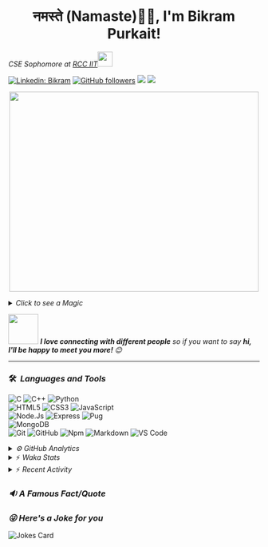 <h1 align="center">नमस्ते (Namaste)🙏🏻, I'm Bikram Purkait! </h1>

<p><em>CSE Sophomore at <a href="https://www.rcciit.org/">RCC IIT</a><img src="https://media.giphy.com/media/WUlplcMpOCEmTGBtBW/giphy.gif" width="30"> 
</em></p>

[![Linkedin: Bikram](https://img.shields.io/badge/-bikram-blue?style=flat-square&logo=Linkedin&logoColor=white&link=https://www.linkedin.com/in/bikram-purkait-5463861a8/)](https://www.linkedin.com/in/bikram-purkait-5463861a8/)
[![GitHub followers](https://img.shields.io/github/followers/IamBikramPurkait?label=Follow&style=social)](https://github.com/IamBikramPurkait)
![](https://komarev.com/ghpvc/?username=IamBikramPurkait&color=blueviolet&style=flat)
<a href="mailto:bkrmprkt@gmail.com"><img src="https://img.shields.io/badge/-bikram-D14836?style=flat&logo=Gmail&logoColor=white"/></a>

<p align="center">
  <img width="500" height="400" src="https://cdn.dribbble.com/users/1059583/screenshots/4171367/coding-freak.gif">
</p>

<details>
<summary><em>Click to see a Magic</em></summary>

⏳ **Year Progress** { ██████████▁▁▁▁▁▁▁▁▁▁▁▁▁▁▁▁▁▁▁▁ } 34.53 % as on ⏰ 7-5-2021.

</details>

<img src="https://media.giphy.com/media/LnQjpWaON8nhr21vNW/giphy.gif" width="60"> <em><b>I love connecting with different people</b> so if you want to say <b>hi, I'll be happy to meet you more! </b> 😊</em>

***

### 🛠 &nbsp;<em>Languages and Tools</em>

![C](https://img.shields.io/badge/C-00599C?style=for-the-badge&logo=c&logoColor=white)
![C++](https://img.shields.io/badge/C%2B%2B-00599C?style=for-the-badge&logo=c%2B%2B&logoColor=white)
![Python](http://img.shields.io/badge/-Python-3776AB?style=for-the-badge&logo=python&logoColor=ffffff)
<br>
![HTML5](https://img.shields.io/badge/-HTML5-%23E44D27?style=for-the-badge&logo=html5&logoColor=ffffff)
![CSS3](https://img.shields.io/badge/-CSS3-%231572B6?style=for-the-badge&logo=css3)
![JavaScript](https://img.shields.io/badge/-JavaScript-%23F7DF1C?style=for-the-badge&logo=javascript&logoColor=000000&labelColor=%23F7DF1C&color=%23FFCE5A)
<br>
![Node.Js](https://img.shields.io/badge/-Node.js-%23E44D27?style=for-the-badge&logo=Node.js&logoColor=ffffff)
![Express](https://img.shields.io/badge/-Express-%231572B6?style=for-the-badge&logo=Express)
![Pug](https://img.shields.io/badge/-pug-%23F7DF1C?style=for-the-badge&logo=pug&logoColor=000000&labelColor=%23F7DF1C&color=%23FFCE5A)
<br>
![MongoDB](https://img.shields.io/badge/MongoDB-4EA94B?style=for-the-badge&logo=mongodb&logoColor=white)
<br>
![Git](https://img.shields.io/badge/-Git-%23F05032?style=for-the-badge&logo=git&logoColor=%23ffffff)
![GitHub](https://img.shields.io/badge/-GitHub-181717?style=for-the-badge&logo=github)
![Npm](https://img.shields.io/badge/-npm-CB3837?style=for-the-badge&logo=npm)
![Markdown](https://img.shields.io/badge/Markdown-000000?style=for-the-badge&logo=markdown&logoColor=white)
![VS Code](http://img.shields.io/badge/-VS%20Code-007ACC?style=for-the-badge&logo=visual-studio-code&logoColor=ffffff)
<br>

<details><summary><em>⚙ GitHub Analytics</em></summary>
<br>
<p align="center">
<a href="https://github.com/IamBikramPurkait">

![Bikram's GitHub Stats](https://github-readme-stats.vercel.app/api?username=IamBikramPurkait&theme=chartreuse-dark&show_icons=true&include_all_commits=true&count_private=true)
<img height="180em" src="https://github-readme-stats-eight-theta.vercel.app/api/top-langs/?username=IamBikramPurkait&layout=compact&langs_count=12&theme=chartreuse-dark"/>
[![GitHub Streak](http://github-readme-streak-stats.herokuapp.com?user=IamBikramPurkait&theme=chartreuse-dark)](https://git.io/streak-stats)
</a>
</p>
</details>

<details>
<summary>⚡ <em>Waka Stats</em></summary>

<!--START_SECTION:waka-->
**I'm an Early 🐤** 

```text
🌞 Morning    58 commits     ████████░░░░░░░░░░░░░░░░░   31.69% 
🌆 Daytime    39 commits     █████░░░░░░░░░░░░░░░░░░░░   21.31% 
🌃 Evening    78 commits     ██████████░░░░░░░░░░░░░░░   42.62% 
🌙 Night      8 commits      █░░░░░░░░░░░░░░░░░░░░░░░░   4.37%

```
📅 **I'm Most Productive on Friday** 

```text
Monday       18 commits     ██░░░░░░░░░░░░░░░░░░░░░░░   9.84% 
Tuesday      30 commits     ████░░░░░░░░░░░░░░░░░░░░░   16.39% 
Wednesday    34 commits     ████░░░░░░░░░░░░░░░░░░░░░   18.58% 
Thursday     34 commits     ████░░░░░░░░░░░░░░░░░░░░░   18.58% 
Friday       45 commits     ██████░░░░░░░░░░░░░░░░░░░   24.59% 
Saturday     19 commits     ██░░░░░░░░░░░░░░░░░░░░░░░   10.38% 
Sunday       3 commits      ░░░░░░░░░░░░░░░░░░░░░░░░░   1.64%

```


📊 **This Week I Spent My Time On** 

```text
⌚︎ Time Zone: Asia/Kolkata

💬 Programming Languages: 
C                        5 hrs 11 mins       ██████████████░░░░░░░░░░░   59.4% 
C++                      1 hr 33 mins        ████░░░░░░░░░░░░░░░░░░░░░   17.84% 
Markdown                 52 mins             ██░░░░░░░░░░░░░░░░░░░░░░░   9.98% 
Other                    45 mins             ██░░░░░░░░░░░░░░░░░░░░░░░   8.67% 
YAML                     14 mins             ░░░░░░░░░░░░░░░░░░░░░░░░░   2.69%

💻 Operating System: 
Windows                  8 hrs 21 mins       ████████████████████████░   95.54% 
Linux                    23 mins             █░░░░░░░░░░░░░░░░░░░░░░░░   4.46%

```


<!--END_SECTION:waka-->

</details>

<details>
<summary>⚡ <em>Recent Activity</em></summary>

<!--START_SECTION:activity-->
1. 🎉 Merged PR [#7](https://github.com/IamBikramPurkait/My-CP-Journey/pull/7) in [IamBikramPurkait/My-CP-Journey](https://github.com/IamBikramPurkait/My-CP-Journey)
2. 💪 Opened PR [#7](https://github.com/IamBikramPurkait/My-CP-Journey/pull/7) in [IamBikramPurkait/My-CP-Journey](https://github.com/IamBikramPurkait/My-CP-Journey)
3. 🎉 Merged PR [#6](https://github.com/IamBikramPurkait/My-CP-Journey/pull/6) in [IamBikramPurkait/My-CP-Journey](https://github.com/IamBikramPurkait/My-CP-Journey)
4. 💪 Opened PR [#6](https://github.com/IamBikramPurkait/My-CP-Journey/pull/6) in [IamBikramPurkait/My-CP-Journey](https://github.com/IamBikramPurkait/My-CP-Journey)
5. 🎉 Merged PR [#5](https://github.com/IamBikramPurkait/My-CP-Journey/pull/5) in [IamBikramPurkait/My-CP-Journey](https://github.com/IamBikramPurkait/My-CP-Journey)
6. 💪 Opened PR [#5](https://github.com/IamBikramPurkait/My-CP-Journey/pull/5) in [IamBikramPurkait/My-CP-Journey](https://github.com/IamBikramPurkait/My-CP-Journey)
7. 🎉 Merged PR [#4](https://github.com/IamBikramPurkait/My-CP-Journey/pull/4) in [IamBikramPurkait/My-CP-Journey](https://github.com/IamBikramPurkait/My-CP-Journey)
8. 💪 Opened PR [#4](https://github.com/IamBikramPurkait/My-CP-Journey/pull/4) in [IamBikramPurkait/My-CP-Journey](https://github.com/IamBikramPurkait/My-CP-Journey)
<!--END_SECTION:activity-->

</details>

### <em>🔉 A Famous Fact/Quote</em>
<!--STARTS_HERE_QUOTE_README-->
<!--ENDS_HERE_QUOTE_README-->


### <em>😜 Here's a Joke for you</em>
![Jokes Card](https://readme-jokes.vercel.app/api)


